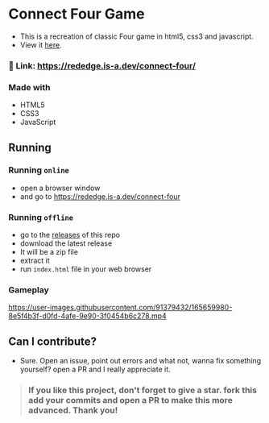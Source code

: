 # Connect Four Game
- This is a recreation of classic Four game in html5, css3 and javascript.
- View it [here](https://rededge.is-a.dev/connect-four).

### 🔗 Link: https://rededge.is-a.dev/connect-four/

### Made with
- HTML5
- CSS3
- JavaScript

## Running
### Running `online`
- open a browser window
- and go to https://rededge.is-a.dev/connect-four

### Running `offline`
- go to the [releases](https://github.com/RedEdge967/connect-four/releases) of this repo
- download the latest release
- It will be a zip file
- extract it
- run `index.html` file in your web browser


### Gameplay


https://user-images.githubusercontent.com/91379432/165659980-8e5f4b3f-d0fd-4afe-9e90-3f0454b6c278.mp4



## Can I contribute?
- Sure. Open an issue, point out errors and what not, wanna fix something yourself? open a PR and I really appreciate it.

> ### If you like this project, don't forget to give a star. fork this add your commits and open a PR to make this more advanced. Thank you!
